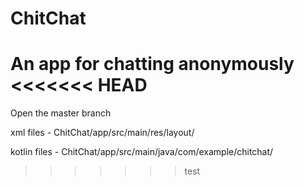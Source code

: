 # ChitChat
An app for chatting anonymously
<<<<<<< HEAD
=======

Open the master branch

xml files - ChitChat/app/src/main/res/layout/

kotlin files - ChitChat/app/src/main/java/com/example/chitchat/
>>>>>>> test
